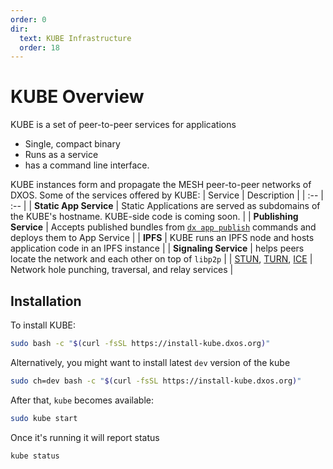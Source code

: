 ```yaml
---
order: 0
dir:
  text: KUBE Infrastructure
  order: 18
---
```


# KUBE Overview

KUBE is a set of peer-to-peer services for applications

*   Single, compact binary
*   Runs as a service
*   has a command line interface.

KUBE instances form and propagate the MESH peer-to-peer networks of DXOS. Some of the services offered by KUBE:
| Service | Description |
| :-- | :-- |
| **Static App Service** | Static Applications are served as subdomains of the KUBE's hostname. KUBE-side code is coming soon. |
| **Publishing Service** | Accepts published bundles from [`dx app publish`](../cli/publishing) commands and deploys them to App Service |
| **IPFS** | KUBE runs an IPFS node and hosts application code in an IPFS instance |
| **Signaling Service** | helps peers locate the network and each other on top of `libp2p` |
| [STUN](https://en.wikipedia.org/wiki/STUN), [TURN](https://en.wikipedia.org/wiki/Traversal_Using_Relays_around_NAT), [ICE](https://en.wikipedia.org/wiki/Interactive_Connectivity_Establishment) | Network hole punching, traversal, and relay services |

## Installation

To install KUBE:

```bash file=../snippets/install-kube.sh
sudo bash -c "$(curl -fsSL https://install-kube.dxos.org)"
```

Alternatively, you might want to install latest `dev` version of the kube

```bash file=../snippets/install-kube-dev.sh
sudo ch=dev bash -c "$(curl -fsSL https://install-kube.dxos.org)"
```

After that, `kube` becomes available:

```bash
sudo kube start
```

Once it's running it will report status

```bash
kube status
```
